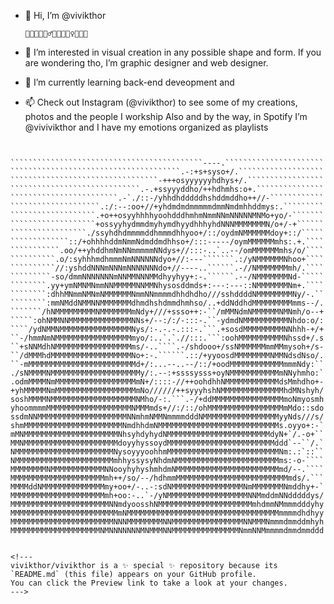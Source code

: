 - 👋 Hi, I’m @vivikthor

      🧘👨‍🚀🧜🏻‍♂️🧚🧙🧛🏻‍♀️🧞👨‍🎨

- 🚀 I’m interested in visual creation in any possible shape and form. 
      If you are wondering tho, I’m graphic designer and web designer.
- 🌱 I’m currently learning back-end deveopment and 
- 📫 Check out Instagram (@vivikthor) to see some of my creations, photos and the people I workship
      Also and by the way, in Spotify I’m @vivivikthor and I have my emotions organized as playlists
      
 ``````````````````````````````````````````````````````````````````````
``````````````````````````````````````````````````````````````````````
``````````````````````````````````````````````````````````````````````
``````````````````````````````````````````````````````````````````````
``````````````````````````````````````````````````````````````````````
```````````````````````````````````````````----.``````````````````````
``````````````````````````````````````.-:+s+syso+/.```````````````````
`````````````````````````````````-+++osyyyyyyhdhys+/.`````````````````
`````````````````````````````.-.+ssyyyddho/++hdhmhs:o+.```````````````
````````````````````````.-`./::-/yhhdhdddddhshddmddho++//-````````````
````````````````````.:/:--:oo+//+yhdmdmdmmmmmdmmNmdmhhddmys:.`````````
```````````````````.+o++osyyhhhhyoohdddhmhmNmmNNmNNNNNMNMo+yo/-```````
```````````````````+ossyyhydmmdmyhymdhyydhhhyhdNNNMMMMMMMN/o+/-+``````
`````````````````./ssyhdhdmmmmddhmmmdhhyoo+/::/oydmNMMMMMMdoy+::/`````
`````````````::/+ohhhhddmNmmNdmddmdhhso+/:::-----/oymMMMMMMmhs:.+.````
```````````.oo/++yhddhmNmNNmmmmmNNdys+//:::-..`..--/omMMMMMMmhs/o/````
``````````.o/:syhhhmdhmmmNmNNNNNNdyo+//:---```````.:/yNMMMMMMNhoo+````
``````````//:yshddNNNmNNNmNNNNNNNdo+//----..``````.-//NMMMMMMMmh/.````
`````````-so/dmmNNNNNNNmNNMMNNNMMdhyyhyy+:-.``````.--/NMMMMMMMNd-`````
````````.yy+ymNMNMNmmNNMMMMMNNMMNhysosddmds+:---:---::NMMMMMMMNm+.````
````````:dhhMNmmNMNmNMMMMMMNmmNNmmmmdhhdhdho///sshddddNMMMMMMMMNy/-.``
````````:mmNMddNMMNNMMMMMMMdhmdhshdmmdhmhso/..+ddNddhdMMMMMMMMMmms--/.
```````/hNMMMMMMMMMNMMMMMMMmNdy+///+ssso++:-``/mMMNdmNMMMMMMNMNmh/o--+
`````:ohNMMNNMMMMMMMMMMMMMMNNs+/--:/:/-:::-.``-ydmdNMMMMMMMMMMNhdo:o/:
````/ydNMMNMMMMMMMMMMMMMMMMNys/:-.-.-.:::-.```.+sosdMMMMMMMMMNNhhh-+/+
``-/hmmNmNMMMMMMMMMMMMMMMMMmyo/:..`.`.//:::.```:oohMMMMMMMMMMNhssd+/.s
``+sNNMdhNMMMMMMMMMMMMMMMMMms/-..````.-/shdooo+/ssNMMMMMMmmMMmysoh+/s-
``/dMMMhdMMMMMMMMMMMMMMMMMMNo+:-.``````.::/+yyoosdMMMMMMMMNMMNdsdNso/.
``-mMMMMMMMMMMMMMMMMMMMMMMMMd+/:...--..--/::/+oodMMMMMMMMMMMMmmmNdy:``
./sNMMMMNMMMMMMMMMMMMMMMMMMMMy/:.--:+ssssysss+oyNMMMMMMMMMMMmNNyhmho:`
.odmMMMMNmMMMMMMMMMMMMMMMMMMmN+/::::-//++oohdhhNMMMMMMMMMMMMdsMmhdho+-
+yhMMMMMNmMMMMMMMMMMMMMMMMMMmNo//////++syyyhshNMMMMMMMMMMMMMMhdMNshyh/
soshMMMMNMMMMMMMMMMMMMMMMMMMNMho/-:.```.-/+ddMMMMMMMMMMMMMMMMmoNmyosmh
yhoommmmMMMMMMMMMMMMMMMMMMMNMMMmds+//:/::/ohMMMMMMMMMMMMMMMMMmMdo::sdo
ssdmNNMMMMMMMMMMMMMMMMMMMMNNmhmNMMNmmmmdddNMMMMMMMMMMMMMMMMMyyNds///s/
shmMMMMMMMMMMMMMMMMMMMMMMNmdhhdmNMMMMMMMMMMMMMMMMMMMMMMMMMMMs.oyyo+:-`
mMNMMMMMMMMMMMMMMMMMMMMMNhsyhdyhydNMMMMMMMMMMMMMMMMMMMMMMMdyN+`/.-o+``
MMNMMMMMMMMMMMMMMMMMMMMMdoyyhyssoydMMMMMMMMMMMMMMMMMMMMMMMMddd`--``/.`
NMMMMMMMMMMMMMMMMMMMMMMNysoyyyoohhmMMMMMMMMMMMMMMMMMMMMMMMMMNm:.:`::``
NMMMMMMMMMMMMMMMMMMMMMMmhhyssysyNhdmNMMMMMMMMMMMMMMMMMMMMMMMms:-o-````
MMMMMMMMNMMMMMMMMMMMMNNooyhyhyshmhdmNMMMMMMMMMMMMMMMMMMMMMMMmd/--.````
MMMMMMMMMMMMMMMMMMMMMmh++/so/--/hdhmmMMMMMMMMMMMMMMMMMMMMMMMMMmds/.```
MMMMddNMMMMMMMMMMMMMMmy+oo+/-..-:sdNMMMMMMMMMMMMMMMMNmMMMMMMMNmddhy+-`
MMMMMMMMMMMMMMMMMMMMMmh+oo:-..`-/yNMMMMMMMMMMMMMMMMMMNNMmddmNNdddddys/
MMMMMMMMMMMMMMMMMMMMMMNNmdyoosshNMMMMMMMMMMMMMMMMMMMMMmhdmmNMmmmdddyhy
MMMMMMMMMMMMMMMMMMMMMMMMmNMMMMMMMMMMMMMMMMMMMMMMMMMMMMMMMMMMmmmmdhdhyy
MMMMMMMMMMMMMMMMMMMMMMMNNNMMMMMMMMNNMMMMMMMMMMMMMMMMNNMMMNmmmdmmddmhyh
MMMMMMMMMMMMMMMMMMMMNMNNNNNNNMNMMMNNMMMMMMMMMMMMMMMNmmNNMmmmmdmmdmmddd


<!---
vivikthor/vivikthor is a ✨ special ✨ repository because its `README.md` (this file) appears on your GitHub profile.
You can click the Preview link to take a look at your changes.
--->
